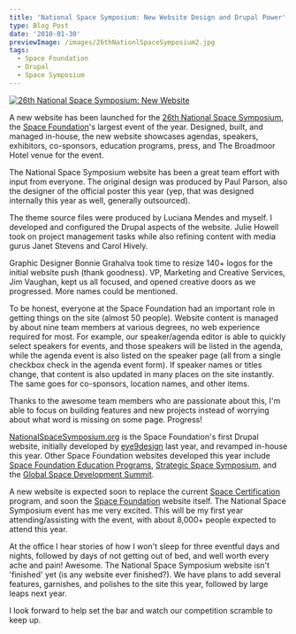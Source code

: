 ```yaml
---
title: 'National Space Symposium: New Website Design and Drupal Power'
type: Blog Post
date: '2010-01-30'
previewImage: /images/26thNationlSpaceSymposium2.jpg
tags:
  - Space Foundation
  - Drupal
  - Space Symposium
---
```

[![26th National Space Symposium: New Website](/images/nss2010.jpg)](https://spacesymposium.org)

A new website has been launched for the [26th National Space Symposium](https://spacesymposium.org), the [Space Foundation](https://www.spacefoundation.org)'s largest event of the year. Designed, built, and managed in-house, the new website showcases agendas, speakers, exhibitors, co-sponsors, education programs, press, and The Broadmoor Hotel venue for the event.

The National Space Symposium website has been a great team effort with input from everyone. The original design was produced by Paul Parson, also the designer of the official poster this year (yep, that was designed internally this year as well, generally outsourced).

The theme source files were produced by Luciana Mendes and myself. I developed and configured the Drupal aspects of the website. Julie Howell took on project management tasks while also refining content with media gurus Janet Stevens and Carol Hively.

Graphic Designer Bonnie Grahalva took time to resize 140+ logos for the initial website push (thank goodness). VP, Marketing and Creative Services, Jim Vaughan, kept us all focused, and opened creative doors as we progressed. More names could be mentioned.

To be honest, everyone at the Space Foundation had an important role in getting things on the site (almost 50 people). Website content is managed by about nine team members at various degrees, no web experience required for most. For example, our speaker/agenda editor is able to quickly select speakers for events, and those speakers will be listed in the agenda, while the agenda event is also listed on the speaker page (all from a single checkbox check in the agenda event form). If speaker names or titles change, that content is also updated in many places on the site instantly. The same goes for co-sponsors, location names, and other items.

Thanks to the awesome team members who are passionate about this, I'm able to focus on building features and new projects instead of worrying about what word is missing on some page. Progress!

[NationalSpaceSymposium.org](https://spacesymposium.org) is the Space Foundation's first Drupal website, initially developed by [eye9design](https://eye9design.com/) last year, and revamped in-house this year. Other Space Foundation websites developed this year include [Space Foundation Education Programs](https://www.spacefoundation.org/education), [Strategic Space Symposium](https://www.strategicspacesymposium.org), and the [Global Space Development Summit](https://www.globalspacesummit.org).

A new website is expected soon to replace the current [Space Certification](https://www.spaceconnection.org) program, and soon the [Space Foundation](https://www.spacefoundation.org) website itself. The National Space Symposium event has me very excited. This will be my first year attending/assisting with the event, with about 8,000+ people expected to attend this year.

At the office I hear stories of how I won't sleep for three eventful days and nights, followed by days of not getting out of bed, and well worth every ache and pain! Awesome. The National Space Symposium website isn't 'finished' yet (is any website ever finished?). We have plans to add several features, garnishes, and polishes to the site this year, followed by large leaps next year. 

I look forward to help set the bar and watch our competition scramble to keep up.

